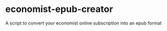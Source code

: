 # economist-epub-creator
A script to convert your economist online subscription into an epub format
